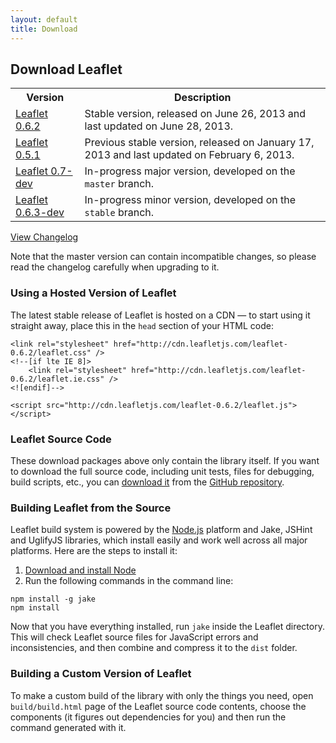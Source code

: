 ```yaml
---
layout: default
title: Download
---
```


## Download Leaflet

<table>
	<tr>
		<th>Version</th>
		<th>Description</th>
	</tr>
	<tr>
		<td class="width100"><a href="http://leaflet-cdn.s3.amazonaws.com/build/leaflet-0.6.2.zip">Leaflet 0.6.2</a></td>
		<td>Stable version, released on June 26, 2013 and last updated on June 28, 2013.</td>
	</tr>
	<tr>
		<td class="width100"><a href="http://leaflet-cdn.s3.amazonaws.com/build/leaflet-0.5.1.zip">Leaflet 0.5.1</a></td>
		<td>Previous stable version, released on January 17, 2013 and last updated on February 6, 2013.</td>
	</tr>
	<tr>
		<td><a href="http://leaflet-cdn.s3.amazonaws.com/build/leaflet-master.zip">Leaflet 0.7-dev</a></td>
		<td>In-progress major version, developed on the <code>master</code> branch.</td>
	</tr>
	<tr>
		<td><a href="http://leaflet-cdn.s3.amazonaws.com/build/leaflet-stable.zip">Leaflet 0.6.3-dev</a></td>
		<td>In-progress minor version, developed on the <code>stable</code> branch.</td>
	</tr>
</table>

[View Changelog](https://github.com/Leaflet/Leaflet/blob/master/CHANGELOG.md)

Note that the master version can contain incompatible changes, so please read the changelog carefully when upgrading to it.

### Using a Hosted Version of Leaflet

The latest stable release of Leaflet is hosted on a CDN — to start using
it straight away, place this in the `head` section of your HTML code:

    <link rel="stylesheet" href="http://cdn.leafletjs.com/leaflet-0.6.2/leaflet.css" />
    <!--[if lte IE 8]>
        <link rel="stylesheet" href="http://cdn.leafletjs.com/leaflet-0.6.2/leaflet.ie.css" />
    <![endif]-->

    <script src="http://cdn.leafletjs.com/leaflet-0.6.2/leaflet.js"></script>

### Leaflet Source Code

These download packages above only contain the library itself. If you want to download the full source code, including unit tests, files for debugging, build scripts, etc., you can <a href="https://github.com/Leaflet/Leaflet/archive/master.zip">download it</a> from the <a href="https://github.com/Leaflet/Leaflet">GitHub repository</a>.

### Building Leaflet from the Source

Leaflet build system is powered by the [Node.js](http://nodejs.org) platform and Jake, JSHint and UglifyJS libraries, which install easily and work well across all major platforms. Here are the steps to install it:

 1. [Download and install Node](http://nodejs.org)
 2. Run the following commands in the command line:

 <pre><code class="no-highlight">npm install -g jake
npm install</code></pre>

Now that you have everything installed, run `jake` inside the Leaflet directory. This will check Leaflet source files for JavaScript errors and inconsistencies, and then combine and compress it to the `dist` folder.

### Building a Custom Version of Leaflet

To make a custom build of the library with only the things you need, open `build/build.html` page of the Leaflet source code contents, choose the components (it figures out dependencies for you) and then run the command generated with it.
